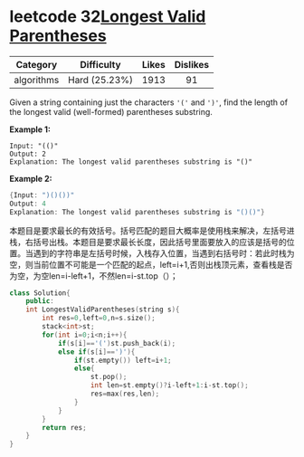 # leetcode 32[Longest Valid Parentheses](https://leetcode.com/problems/longest-valid-parentheses/description/)

|  Category  |  Difficulty   | Likes | Dislikes |
| :--------: | :-----------: | :---: | :------: |
| algorithms | Hard (25.23%) | 1913  |    91    |

Given a string containing just the characters `'('` and `')'`, find the length of the longest valid (well-formed) parentheses substring.

**Example 1:**

```
Input: "(()"
Output: 2
Explanation: The longest valid parentheses substring is "()"
```

**Example 2:**

```cpp
{Input: ")()())"
Output: 4
Explanation: The longest valid parentheses substring is "()()"}
```

本题目是要求最长的有效括号。括号匹配的题目大概率是使用栈来解决，左括号进栈，右括号出栈。本题目是要求最长长度，因此括号里面要放入的应该是括号的位置。当遇到的字符串是左括号时候，入栈存入位置，当遇到右括号时：若此时栈为空，则当前位置不可能是一个匹配的起点，left=i+1,否则出栈顶元素，查看栈是否为空，为空len=i-left+1，不然len=i-st.top（）；

```cpp
class Solution{
    public:
    int LongestValidParentheses(string s){
        int res=0,left=0,n=s.size();
        stack<int>st;
        for(int i=0;i<n;i++){
            if(s[i]=='(')st.push_back(i);
            else if(s[i]==')'){
                if(st.empty()) left=i+1;
                else{
                    st.pop();
                    int len=st.empty()?i-left+1:i-st.top();
                    res=max(res,len);
                }
            }
        }
        return res;
    }
}
```




